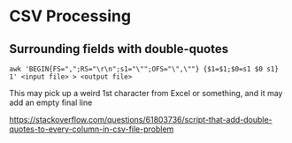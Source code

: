 # CSV Processing

## Surrounding fields with double-quotes
`awk 'BEGIN{FS=",";RS="\r\n";s1="\"";OFS="\",\""} {$1=$1;$0=s1 $0 s1} 1' <input file> > <output file>`

This may pick up a weird 1st character from Excel or something,
and it may add an empty final line

https://stackoverflow.com/questions/61803736/script-that-add-double-quotes-to-every-column-in-csv-file-problem
